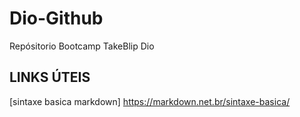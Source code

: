 # Dio-Github
Repósitorio Bootcamp TakeBlip Dio
## LINKS ÚTEIS
[sintaxe basica markdown] https://markdown.net.br/sintaxe-basica/
